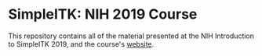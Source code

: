 # SimpleITK: NIH 2019 Course

This repository contains all of the material presented at the
NIH Introduction to SimpleITK 2019, and the course's [website](https://SimpleITK.github.io/NIH2019_COURSE/).
